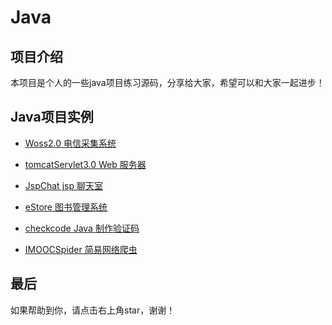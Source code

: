 # Java

## 项目介绍

本项目是个人的一些java项目练习源码，分享给大家，希望可以和大家一起进步！

## Java项目实例

* [Woss2.0 电信采集系统](./woss/)

* [tomcatServlet3.0 Web 服务器](./tomcatServer3.0/)

* [JspChat jsp 聊天室](./JspChat/)

* [eStore 图书管理系统](./estore/)

* [checkcode Java 制作验证码](./checkcode/)

* [IMOOCSpider 简易网络爬虫](./IMOOCSpider/)

## 最后  
如果帮助到你，请点击右上角star，谢谢！
